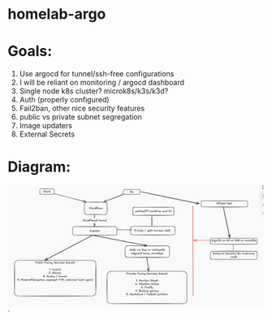 # homelab-argo


# Goals:

1. Use argocd for tunnel/ssh-free configurations
2. I will be reliant on monitoring / argocd dashboard
3. Single node k8s cluster? microk8s/k3s/k3d?
4. Auth (properly configured)
5. Fail2ban, other nice security features
6. public vs private subnet segregation
7. Image updaters
8. External Secrets

# Diagram: 
![homelab diagram](diagram.png)`